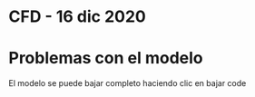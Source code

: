 # CFD - 16 dic 2020 
# Problemas con el modelo

El modelo se puede bajar completo haciendo clic en bajar code

